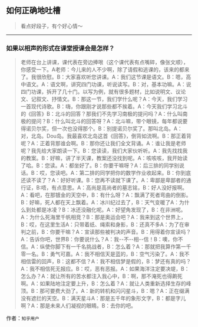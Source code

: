 ## 如何正确地吐槽

> 看点好段子，有个好心情～


 
---

### 如果以相声的形式在课堂授课会是怎样？

> 老师在台上讲课，课代表在旁边捧哏（这个课代表有点嘴碎，像张文顺），你感受一下。A老师：今儿来的人不少啊，除了请假和逃课的，该来的都来了。我很欣慰。B：大家喜欢听您讲课。A：我们这节课是语文。B：嗯，高中语文。A：语文啊，讲究四门功课，听说读写。B：对，基本功嘛。A：说四门功课，拆开了几十门。以写为例，就有很多题材，比如说明文、议论文、记叙文、抒情文。B：那这一节，我们学什么呢？A：今天，我们学习一首现代诗歌。B：嗨，你跟刚才说那些都不挨着。A：今天我们学习北斗的《回答》B：北斗的回答？那我们不先学习南极的提问吗？A：什么叫南极的提问？B：什么叫北斗的回答呀？A：北斗嘛，带个眼镜，每年都说要得诺贝尔奖，但一次也没得那个。B：别提诺贝尔奖了。那叫北岛。A：对，北岛。Dou岛。我最喜欢北岛这首《回答》，倒背如流啊。B：那正着背呢？A：正着背那谁会啊。B：那你还让我们全文背诵。A：谁让我是老师呢？我先给大家朗读一下。B：您读读，我们大家伙听听。A：我先找找我的教案。B：好嘛，讲了半天课，教案还没找到呢。A：咳咳咳，我开始读了哈。B：您读。A：都坐好了。B：你要干嘛呀？A：后三排的同学别说话。B：哎，您读吧。A：第二排的同学把你的数学作业收起来。B：你到底还读不读了？A：好好听课。B：您再不读就下课了。A：卑鄙是卑鄙者的通行证，B:唔，有点意思。A：高尚是高尚者的墓志铭，B：好人没好报啊。A：看吧，在那镀金的天空中，B：有什么呀？A：飘满了死者弯曲的倒影。B：好嘛，死人都在天上飘着。A：冰川纪过去了，B：天气变暖了A：为什么到处都是冰凌？B：冰还没融化呢。A：好望角发现了，B：在非洲呢。A：为什么死海里千帆相竞？B：那是奥运会吧？A：我来到这个世界上，B：哎，在这里生活A：只带着纸、绳索和身影，B：还真不多A：为了在审判之前，B：你要干嘛？A：宣读那些被判决的声音。B：用得着你宣读吗？A：告诉你吧，世界B：你要说什么？A：我--不--相--信！B：噢，你不信。A：纵使你脚下有一千名挑战者，B：怎么着？A：那就把我算作第一千零一名。B：勇气可嘉。A：我不相信天是蓝的，B：空气污染了。A：我不相信雷的回声，B：这都不信？A：我不相信梦是假的，B：梦还有真的吗？A：我不相信死无报应。B：哎，恶有恶报。A：如果海洋注定要决堤，B：怎么办？A：就让所有的苦水都注入我心中，B：啊，那不淹死也得齁死啊。A：如果陆地注定要上升，B：怎么着？A：就让人类重新选择生存的峰顶。B：那可要费大劲了。A：新的转机和闪闪星斗，B：嗯？A：正在缀满没有遮拦的天空。B：满天星斗A：那是五千年的象形文字，B：都是字儿啊？A：那是未来人们凝视的眼睛。B：去你的吧。


作者：`知乎用户`